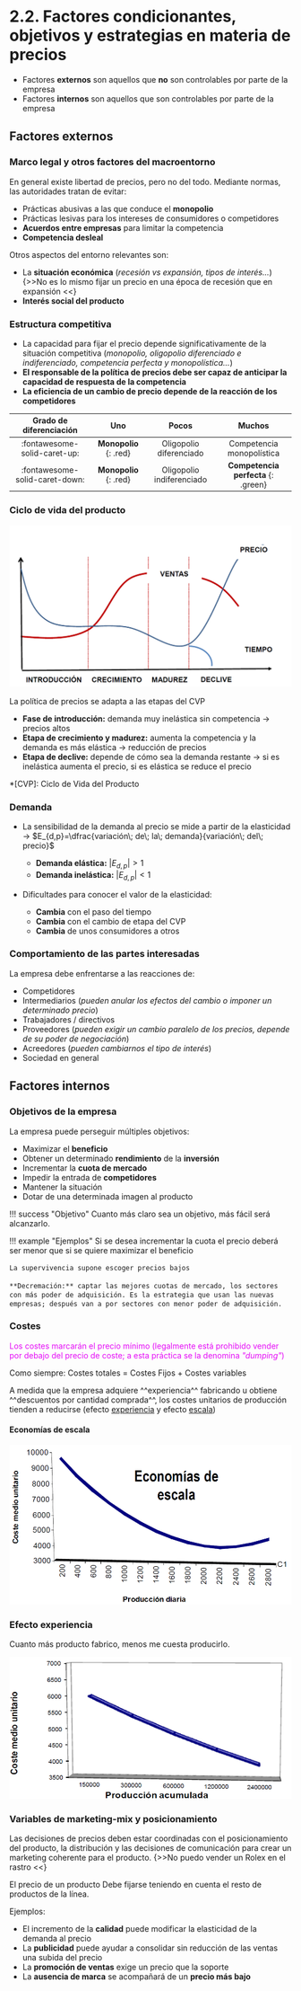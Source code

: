# 2.2. Factores condicionantes, objetivos y estrategias en materia de precios

- Factores **externos** son aquellos que **no** son controlables por parte de la empresa
- Factores **internos** son aquellos que son controlables por parte de la empresa

## Factores externos

### Marco legal y otros factores del macroentorno

En general existe libertad de precios, pero no del todo. Mediante normas, las autoridades tratan de evitar:

- Prácticas abusivas a las que conduce el **monopolio**
- Prácticas lesivas para los intereses de consumidores o competidores
- **Acuerdos entre empresas** para limitar la competencia
- **Competencia desleal**

Otros aspectos del entorno relevantes son:

- La **situación económica** (*recesión vs expansión, tipos de interés...*) {>>No es lo mismo fijar un precio en una época de recesión que en expansión <<}
- **Interés social del producto**

### Estructura competitiva

- La capacidad para fijar el precio depende significativamente de la situación competitiva (*monopolio, oligopolio diferenciado e indiferenciado, competencia perfecta y monopolística...*)
- **El responsable de la política de precios debe ser capaz de anticipar la capacidad de respuesta de la competencia**
- **La eficiencia de un cambio de precio depende de la reacción de los competidores**

|Grado de diferenciación|Uno|Pocos|Muchos|
|:--:|:--:|:--:|:--:|
|:fontawesome-solid-caret-up:|**Monopolio** {: .red}|Oligopolio diferenciado|Competencia monopolística|
|:fontawesome-solid-caret-down:|**Monopolio** {: .red}|Oligopolio indiferenciado|**Competencia perfecta** {: .green}|

### Ciclo de vida del producto

![img](../images/tema-2/ciclo-producto-ventas-precio.png)

La política de precios se adapta a las etapas del CVP

- **Fase de introducción:** demanda muy inelástica sin competencia → precios altos
- **Etapa de crecimiento y madurez:** aumenta la competencia y la demanda es más elástica → reducción de precios
- **Etapa de declive:** depende de cómo sea la demanda restante → si es inelástica aumenta el precio, si es elástica se reduce el precio

*[CVP]: Ciclo de Vida del Producto

### Demanda

- La sensibilidad de la demanda al precio se mide a partir de la elasticidad → $E_{d,p}=\dfrac{variación\; de\; la\; demanda}{variación\; del\; precio}$
    - **Demanda elástica:** $|E_{d,p}|>1$
    - **Demanda inelástica:** $|E_{d,p}|<1$

- Dificultades para conocer el valor de la elasticidad:
    - **Cambia** con el paso del tiempo
    - **Cambia** con el cambio de etapa del CVP
    - **Cambia** de unos consumidores a otros

### Comportamiento de las partes interesadas

La empresa debe enfrentarse a las reacciones de:

- Competidores
- Intermediarios (*pueden anular los efectos del cambio o imponer un determinado precio*)
- Trabajadores / directivos
- Proveedores (*pueden exigir un cambio paralelo de los precios, depende de su poder de negociación*)
- Acreedores (*pueden cambiarnos el tipo de interés*)
- Sociedad en general

## Factores internos

### Objetivos de la empresa

La empresa puede perseguir múltiples objetivos:

- Maximizar el **beneficio**
- Obtener un determinado **rendimiento** de la **inversión**
- Incrementar la **cuota de mercado**
- Impedir la entrada de **competidores**
- Mantener la situación
- Dotar de una determinada imagen al producto

!!! success "Objetivo"
    Cuanto más claro sea un objetivo, más fácil será alcanzarlo.

!!! example "Ejemplos"
    Si se desea incrementar la cuota el precio deberá ser menor que si se quiere maximizar el beneficio

    La supervivencia supone escoger precios bajos

    **Decremación:** captar las mejores cuotas de mercado, los sectores con más poder de adquisición. Es la estrategia que usan las nuevas empresas; después van a por sectores con menor poder de adquisición.

### Costes

<span style="color: #e50bf7">Los costes marcarán el precio mínimo (legalmente está prohibido vender por debajo del precio de coste; a esta práctica se la denomina *"dumping"*)</span>

Como siempre: Costes totales = Costes Fijos + Costes variables

A medida que la empresa adquiere ^^experiencia^^ fabricando u obtiene ^^descuentos por cantidad comprada^^, los costes unitarios de producción tienden a reducirse (efecto [experiencia](#efecto-experiencia) y efecto [escala](#economías-de-escala))

#### Economías de escala

![img](../images/tema-2/economias-de-escala.png)

### Efecto experiencia

Cuanto más producto fabrico, menos me cuesta producirlo.

![img](../images/tema-2/efecto-experiencia.png)

### Variables de marketing-mix y posicionamiento

Las decisiones de precios deben estar coordinadas con el posicionamiento del producto, la distribución y las decisiones de comunicación para crear un marketing coherente para el producto. {>>No puedo vender un Rolex en el rastro <<}

El precio de un producto Debe fijarse teniendo en cuenta el resto de productos de la línea.

Ejemplos:

- El incremento de la **calidad** puede modificar la elasticidad de la demanda al precio
- La **publicidad** puede ayudar a consolidar sin reducción de las ventas una subida del precio
- La **promoción de ventas** exige un precio que la soporte
- La **ausencia de marca** se acompañará de un **precio más bajo**
